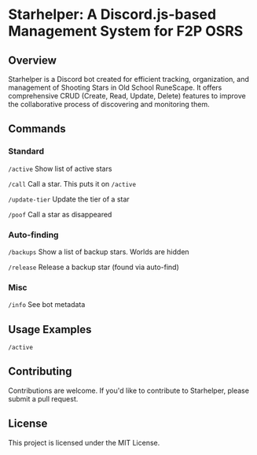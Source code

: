 # Starhelper: A Discord.js-based Management System for F2P OSRS

## Overview
Starhelper is a Discord bot created for efficient tracking, organization, and management of Shooting Stars in Old School RuneScape. It offers comprehensive CRUD (Create, Read, Update, Delete) features to improve the collaborative process of discovering and monitoring them.

## Commands
### Standard
`/active`         Show list of active stars

`/call`           Call a star. This puts it on `/active`

`/update-tier`    Update the tier of a star

`/poof`           Call a star as disappeared

### Auto-finding
`/backups`        Show a list of backup stars. Worlds are hidden

`/release`        Release a backup star (found via auto-find)

### Misc
`/info`           See bot metadata

## Usage Examples
`/active`


## Contributing
Contributions are welcome. If you'd like to contribute to Starhelper, please submit a pull request.

## License
This project is licensed under the MIT License.
